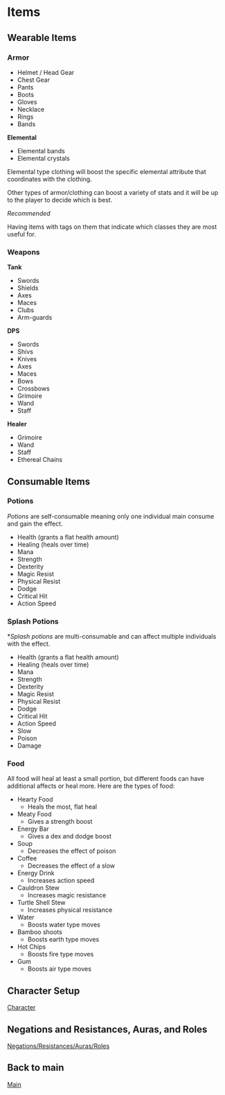 # Items

## Wearable Items

### Armor

- Helmet / Head Gear
- Chest Gear
- Pants
- Boots
- Gloves
- Necklace
- Rings
- Bands

**Elemental**

- Elemental bands
- Elemental crystals

Elemental type clothing will boost the specific elemental attribute that coordinates with the clothing.

Other types of armor/clothing can boost a variety of stats and it will be up to the player to decide which is best.

*Recommended*

Having items with tags on them that indicate which classes they are most useful for.

### Weapons

**Tank**

- Swords
- Shields
- Axes
- Maces
- Clubs
- Arm-guards

**DPS**

- Swords
- Shivs
- Knives
- Axes
- Maces
- Bows
- Crossbows
- Grimoire
- Wand
- Staff

**Healer**

- Grimoire
- Wand
- Staff
- Ethereal Chains   

## Consumable Items

### Potions

*Potions* are self-consumable meaning only one individual main consume and gain the effect.

- Health (grants a flat health amount)
- Healing (heals over time)
- Mana
- Strength
- Dexterity
- Magic Resist
- Physical Resist
- Dodge
- Critical Hit
- Action Speed

### Splash Potions

**Splash potions* are multi-consumable and can affect multiple individuals with the effect. 

- Health (grants a flat health amount)
- Healing (heals over time)
- Mana
- Strength
- Dexterity
- Magic Resist
- Physical Resist
- Dodge
- Critical Hit
- Action Speed
- Slow
- Poison
- Damage

### Food

All food will heal at least a small portion, but different foods can have additional affects or heal more. Here are the types of food: 

- Hearty Food
    - Heals the most, flat heal
- Meaty Food
    - Gives a strength boost
- Energy Bar
    - Gives a dex and dodge boost
- Soup
    - Decreases the effect of poison
- Coffee
    - Decreases the effect of a slow
- Energy Drink
    - Increases action speed
- Cauldron Stew
    - Increases magic resistance
- Turtle Shell Stew
    - Increases physical resistance
- Water
    - Boosts water type moves
- Bamboo shoots
    - Boosts earth type moves
- Hot Chips
    - Boosts fire type moves
- Gum
    - Boosts air type moves

## Character Setup

[Character](character.md)

## Negations and Resistances, Auras, and Roles

[Negations/Resistances/Auras/Roles](types.md)

## Back to main

[Main](README.md)